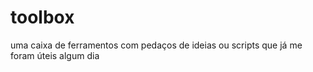 # toolbox
uma caixa de ferramentos com pedaços de ideias ou scripts que já me foram úteis algum dia

